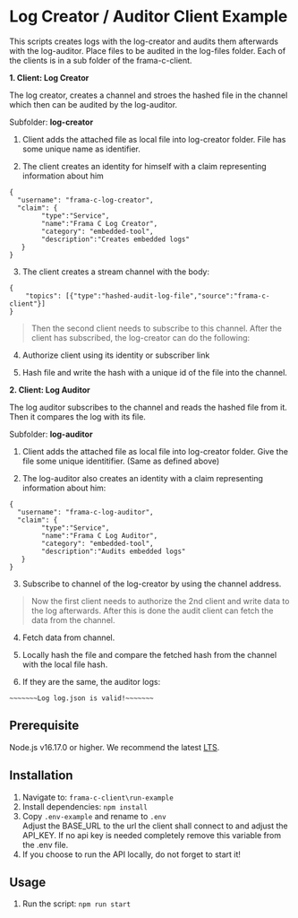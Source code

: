 # Log Creator / Auditor Client Example
This scripts creates logs with the log-creator and audits them afterwards with the log-auditor. Place files to be audited in the log-files folder. Each of the clients is in a sub folder of the frama-c-client.

**1. Client: Log Creator**

The log creator, creates a channel and stroes the hashed file in the channel which then can be audited by the log-auditor.

Subfolder:
**log-creator**

1. Client adds the attached file as local file into log-creator folder. File has some unique name as identifier.

2. The client creates an identity for himself with a claim representing information about him
```
{
  "username": "frama-c-log-creator",
  "claim": {
        "type":"Service",
        "name":"Frama C Log Creator",
        "category": "embedded-tool",
        "description":"Creates embedded logs"
   }
}
```
3. The client creates a stream channel with the body:
```
{
    "topics": [{"type":"hashed-audit-log-file","source":"frama-c-client"}]
}
```

> Then the second client needs to subscribe to this channel. After the client has subscribed, the log-creator can do the following:

4. Authorize client using its identity or subscriber link

5. Hash file and write the hash with a unique id of the file into the channel.

**2. Client: Log Auditor**

The log auditor subscribes to the channel and reads the hashed file from it. Then it compares the log with its file.

Subfolder:
**log-auditor**

1. Client adds the attached file as local file into log-creator folder. Give the file some unique identitifier. (Same as defined above)

2. The log-auditor also creates an identity with a claim representing information about him:
```
{
  "username": "frama-c-log-auditor",
  "claim": {
        "type":"Service",
        "name":"Frama C Log Auditor",
        "category": "embedded-tool",
        "description":"Audits embedded logs"
   }
}
```

3. Subscribe to channel of the log-creator by using the channel address.

> Now the first client needs to authorize the 2nd client and write data to the log afterwards. After this is done the audit client can fetch the data from the channel.

4. Fetch data from channel.

5. Locally hash the file and compare the fetched hash from the channel with the local file hash.

6. If they are the same, the auditor logs:
```
~~~~~~~Log log.json is valid!~~~~~~~
```


## Prerequisite
Node.js v16.17.0 or higher. We recommend the latest [LTS](https://nodejs.org/en/download/).

## Installation
1. Navigate to: `frama-c-client\run-example` 
2. Install dependencies: `npm install`  
3. Copy `.env-example` and rename to `.env` \
Adjust the BASE_URL to the url the client shall connect to and adjust the API_KEY. If no api key is needed completely remove this variable from the .env file.
4. If you choose to run the API locally, do not forget to start it!

## Usage
1. Run the script: `npm run start`
